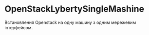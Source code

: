 # OpenStackLybertySingleMashine
Встановлення Openstack на одну машину з одним мережевим інтерфейсом.
